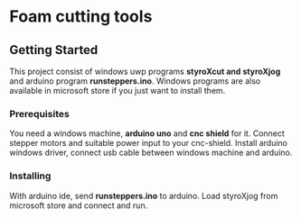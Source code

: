 # Foam cutting tools

## Getting Started
This project consist of windows uwp programs **styroXcut and styroXjog** and arduino program
**runsteppers.ino**. Windows programs are also available in microsoft store if you just want
to install them.

### Prerequisites
You need a windows machine, **arduino uno** and **cnc shield** for it.
Connect stepper motors and suitable power input to your cnc-shield. 
Install arduino windows driver, connect usb cable between windows machine and arduino.

### Installing
With arduino ide, send **runsteppers.ino** to arduino. Load styroXjog from microsoft
store and connect and run.

